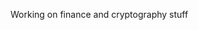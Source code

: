 Working on finance and cryptography stuff

<!---
StianDahlstro/StianDahlstro is a ✨ special ✨ repository because its `README.md` (this file) appears on your GitHub profile.
You can click the Preview link to take a look at your changes.
--->
